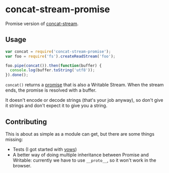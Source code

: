 concat-stream-promise
=====================

Promise version of [concat-stream](https://www.npmjs.org/package/concat-stream).

Usage
-----

```js
var concat = require('concat-stream-promise');
var foo = require('fs').createReadStream('foo');

foo.pipe(concat()).then(function(buffer) {
  console.log(buffer.toString('utf8'));
}).done();
```

`concat()` returns a [promise](https://www.npmjs.org/package/promise) that is also a Writable Stream. When the stream ends, the promise is resolved with a buffer.

It doesn't encode or decode strings (that's your job anyway), so don't give it strings and don't expect it to give you a string.

Contributing
------------

This is about as simple as a module can get, but there are some things missing:
* Tests (I got started with [vows](https://www.npmjs.org/package/vows))
* A better way of doing multiple inheritance between Promise and Writable: currently we have to use `__proto__`, so it won't work in the browser.
